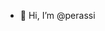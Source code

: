- 👋 Hi, I’m @perassi

<!---
perassi/perassi is a ✨ special ✨ repository because its `README.md` (this file) appears on your GitHub profile.
You can click the Preview link to take a look at your changes.
--->
